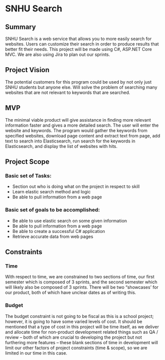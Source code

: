 # SNHU Search #
## Summary 
SNHU Search is a web service that allows you to more easily search for websites. Users can customize their search in order to produce results that better fit their needs. This project will be made using C#, ASP.NET Core MVC. We are also using Jira to plan out our sprints.
## Project Vision
The potential customers for this program could be used by not only just SNHU students but anyone else. Will solve the problem of searching many websites that are not relevant to keywords that are searched.  
## MVP
The minimal viable product will give assistance in finding more relevant information faster and gives a more detailed search. The user will enter the website and keywords. The program would gather the keywords from specified websites, download page content and extract text from page, add text to search into Elasticsearch, run search for the keywords in Elasticsearch, and display the list of websites with hits.
## Project Scope
### Basic set of Tasks:
-	Section out who is doing what on the project in respect to skill
-	Learn elastic search method and logic
-	Be able to pull information from a web page
### Basic set of goals to be accomplished:
-	Be able to use elastic search on some given information
-	Be able to pull information from a web page 
-	Be able to create a successful C# application
-	Retrieve accurate data from web pages
## Constraints
### Time
With respect to time, we are constrained to two sections of time, our first semester which is composed of 3 sprints, and the second semester which will likely also be composed of 3 sprints. There will be two “showcases’ for our product, both of which have unclear dates as of writing this.
### Budget
The budget constraint is not going to be fiscal as this is a school project; however, it is going to have some varied levels of cost. It should be mentioned that a type of cost in this project will be time itself, as we deliver and allocate time for non-product development related things such as QA / review – both of which are crucial to developing the project but not furthering more features – these blank sections of time in development will limit our other factors of project constraints (time & scope), so we are limited in our time in this case. 
